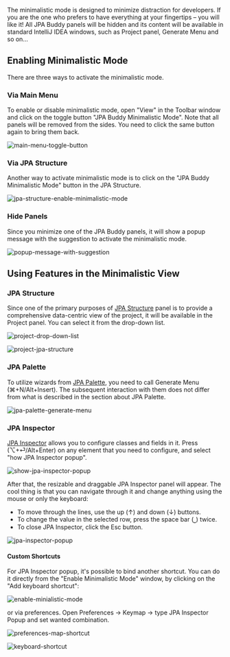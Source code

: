 The minimalistic mode is designed to minimize distraction for developers. If you are the one who prefers to have everything at your fingertips – you will like it! All JPA Buddy panels will be hidden and its content will be available in standard IntelliJ IDEA windows, such as Project panel, Generate Menu and so on... 

## Enabling Minimalistic Mode 

There are three ways to activate the minimalistic mode. 

### Via Main Menu 

To enable or disable minimalistic mode, open "View" in the Toolbar window and click on the toggle button "JPA Buddy Minimalistic Mode". Note that all panels will be removed from the sides. You need to click the same button again to bring them back. 

![main-menu-toggle-button](img/main-menu-toggle-button.jpeg)

### Via JPA Structure 

Another way to activate minimalistic mode is to click on the "JPA Buddy Minimalistic Mode" button in the JPA Structure. 

![jpa-structure-enable-minimalistic-mode](img/jpa-structure-enable-minimalistic-mode.jpeg)

### Hide Panels

Since you minimize one of the JPA Buddy panels, it will show a popup message with the suggestion to activate the minimalistic mode. 

![popup-message-with-suggestion](img/popup-message-with-suggestion.jpeg)

## Using Features in the Minimalistic View 

### JPA Structure 

Since one of the primary purposes of [JPA Structure](https://www.jpa-buddy.com/documentation/entity-designer/#jpa-structure) panel is to provide a comprehensive data-centric view of the project, it will be available in the Project panel. You can select it from the drop-down list. 

![project-drop-down-list](img/project-drop-down-list.jpeg)

![project-jpa-structure](img/project-jpa-structure.jpeg)

### JPA Palette 

To utilize wizards from [JPA Palette](https://www.jpa-buddy.com/documentation/entity-designer/#jpa-palette ), you need to call Generate Menu (⌘+N/Alt+Insert). The subsequent interaction with them does not differ from what is described in the section about JPA Palette. 

![jpa-palette-generate-menu](img/jpa-palette-generate-menu.jpeg)

### JPA Inspector 

[JPA Inspector](https://www.jpa-buddy.com/documentation/entity-designer/#jpa-inspector) allows you to configure classes and fields in it. Press (⌥+⏎/Alt+Enter) on any element that you need to configure, and select "how JPA Inspector popup".

![show-jpa-inspector-popup](img/show-jpa-inspector-popup.jpeg)

After that, the resizable and draggable JPA Inspector panel will appear. The cool thing is that you can navigate through it and change anything using the mouse or only the keyboard: 

- To move through the lines, use the up (↑) and down (↓) buttons. 
- To change the value in the selected row, press the space bar (⎵) twice. 
- To close JPA Inspector, click the Esc button. 

![jpa-inspector-popup](img/jpa-inspector-popup.jpeg)

#### Custom Shortcuts

For JPA Inspector popup, it's possible to bind another shortcut. You can do it directly from the "Enable Minimalistic Mode" window, by clicking on the "Add keyboard shortcut": 

![enable-minialistic-mode](img/enable-minialistic-mode.jpeg)

or via preferences. Open Preferences -> Keymap -> type JPA Inspector Popup and set wanted combination. 

![preferences-map-shortcut](img/preferences-map-shortcut.jpeg)

![keyboard-shortcut](img/keyboard-shortcut.jpeg)
